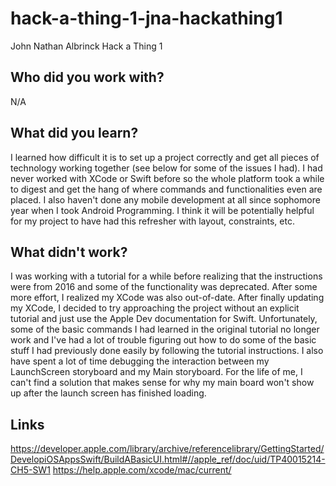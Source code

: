 # hack-a-thing-1-jna-hackathing1

John Nathan Albrinck Hack a Thing 1

## Who did you work with?
N/A

## What did you learn?
I learned how difficult it is to set up a project correctly and get all pieces of technology working together (see below for some of the issues I had). I had never worked with XCode or Swift before so the whole platform took a while to digest and get the hang of where commands and functionalities even are placed. I also haven't done any mobile development at all since sophomore year when I took Android Programming. I think it will be potentially helpful for my project to have had this refresher with layout, constraints, etc. 

## What didn't work?
I was working with a tutorial for a while before realizing that the instructions were from 2016 and some of the functionality was deprecated. After some more effort, I realized my XCode was also out-of-date. After finally updating my XCode, I decided to try approaching the project without an explicit tutorial and just use the Apple Dev documentation for Swift. Unfortunately, some of the basic commands I had learned in the original tutorial no longer work and I've had a lot of trouble figuring out how to do some of the basic stuff I had previously done easily by following the tutorial instructions. I also have spent a lot of time debugging the interaction between my LaunchScreen storyboard and my Main storyboard. For the life of me, I can't find a solution that makes sense for why my main board won't show up after the launch screen has finished loading. 

## Links
https://developer.apple.com/library/archive/referencelibrary/GettingStarted/DevelopiOSAppsSwift/BuildABasicUI.html#//apple_ref/doc/uid/TP40015214-CH5-SW1
https://help.apple.com/xcode/mac/current/
